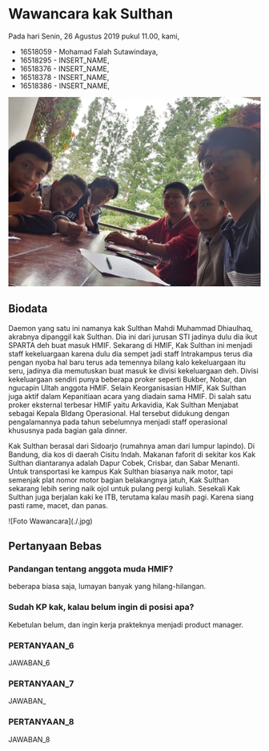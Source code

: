 # Wawancara kak Sulthan

Pada hari Senin, 26 Agustus 2019 pukul 11.00, kami,
- 16518059 - Mohamad Falah Sutawindaya,
- 16518295 - INSERT_NAME,
- 16518376 - INSERT_NAME,
- 16518378 - INSERT_NAME,
- 16518386 - INSERT_NAME,

![Foto Wawancara](sulthan.jpg)

## Biodata
Daemon yang satu ini namanya kak Sulthan Mahdi Muhammad Dhiaulhaq, akrabnya dipanggil kak Sulthan. Dia ini dari jurusan STI jadinya
dulu dia ikut SPARTA deh buat masuk HMIF. Sekarang di HMIF, Kak Sulthan ini menjadi staff kekeluargaan karena dulu dia sempet jadi staff
Intrakampus terus dia pengan nyoba hal baru terus ada temennya bilang kalo kekeluargaan itu seru, jadinya dia memutuskan buat masuk ke
divisi kekeluargaan deh. Divisi kekeluargaan sendiri punya beberapa proker seperti Bukber, Nobar, dan ngucapin Ultah anggota HMIF. Selain Keorganisasian HMIF, Kak Sulthan juga aktif dalam Kepanitiaan acara yang diadain sama HMIF. Di salah satu proker eksternal terbesar HMIF yaitu Arkavidia, Kak Sulthan Menjabat sebagai Kepala BIdang Operasional. Hal tersebut didukung dengan pengalamannya pada tahun sebelumnya menjadi staff operasional khususnya pada bagian gala dinner.

Kak Sulthan berasal dari Sidoarjo (rumahnya aman dari lumpur lapindo). Di Bandung, dia kos di daerah Cisitu Indah. Makanan faforit di sekitar kos Kak Sulthan diantaranya adalah Dapur Cobek, Crisbar, dan Sabar Menanti. Untuk transportasi ke kampus Kak Sulthan biasanya naik motor, tapi semenjak plat nomor motor bagian belakangnya jatuh, Kak Sulthan sekarang lebih sering naik ojol untuk pulang pergi kuliah. Sesekali Kak Sulthan juga berjalan kaki ke ITB, terutama kalau masih pagi. Karena siang pasti rame, macet, dan panas.


![Foto Wawancara](./<kak sulthan>.jpg)


## Pertanyaan Bebas
### Pandangan tentang anggota muda HMIF?
beberapa biasa saja, lumayan banyak yang hilang-hilangan.

### Sudah KP kak, kalau belum ingin di posisi apa?
Kebetulan belum, dan ingin kerja prakteknya menjadi product manager.
  

### PERTANYAAN_6
  JAWABAN_6

### PERTANYAAN_7
  JAWABAN_

### PERTANYAAN_8
  JAWABAN_8
